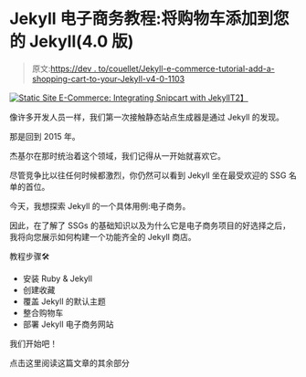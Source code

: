 # Jekyll 电子商务教程:将购物车添加到您的 Jekyll(4.0 版)

> 原文:[https://dev . to/couellet/Jekyll-e-commerce-tutorial-add-a-shopping-cart-to-your-Jekyll-v4-0-1103](https://dev.to/couellet/jekyll-e-commerce-tutorial-add-a-shopping-cart-to-your-jekyll-v4-0-1103)

[![Static Site E-Commerce: Integrating Snipcart with Jekyll](../Images/3041c420e8b1accb63adfdbdda244750.png)T2】](https://res.cloudinary.com/practicaldev/image/fetch/s--g0nw7Zhq--/c_limit%2Cf_auto%2Cfl_progressive%2Cq_auto%2Cw_880/https://snipcart.com/media/204664/jekyll-ecommerce.png)

像许多开发人员一样，我们第一次接触静态站点生成器是通过 Jekyll 的发现。

那是回到 2015 年。

杰基尔在那时统治着这个领域，我们记得从一开始就喜欢它。

尽管竞争比以往任何时候都激烈，你仍然可以看到 Jekyll 坐在最受欢迎的 SSG 名单的首位。

今天，我想探索 Jekyll 的一个具体用例:电子商务。

因此，在了解了 SSGs 的基础知识以及为什么它是电子商务项目的好选择之后，我将向您展示如何构建一个功能齐全的 Jekyll 商店。

教程步骤🛠

*   安装 Ruby & Jekyll
*   创建收藏
*   覆盖 Jekyll 的默认主题
*   整合购物车
*   部署 Jekyll 电子商务网站

我们开始吧！

点击这里阅读这篇文章的其余部分